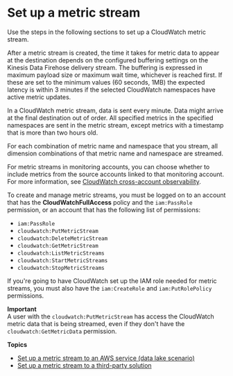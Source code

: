 # Set up a metric stream<a name="CloudWatch-metric-streams-setup"></a>

Use the steps in the following sections to set up a CloudWatch metric stream\.

After a metric stream is created, the time it takes for metric data to appear at the destination depends on the configured buffering settings on the Kinesis Data Firehose delivery stream\. The buffering is expressed in maximum payload size or maximum wait time, whichever is reached first\. If these are set to the minimum values \(60 seconds, 1MB\) the expected latency is within 3 minutes if the selected CloudWatch namespaces have active metric updates\.

In a CloudWatch metric stream, data is sent every minute\. Data might arrive at the final destination out of order\. All specified metrics in the specified namespaces are sent in the metric stream, except metrics with a timestamp that is more than two hours old\. 

For each combination of metric name and namespace that you stream, all dimension combinations of that metric name and namespace are streamed\.

For metric streams in monitoring accounts, you can choose whether to include metrics from the source accounts linked to that monitoring account\. For more information, see [CloudWatch cross\-account observability](CloudWatch-Unified-Cross-Account.md)\.

To create and manage metric streams, you must be logged on to an account that has the **CloudWatchFullAccess** policy and the `iam:PassRole` permission, or an account that has the following list of permissions:
+ `iam:PassRole`
+ `cloudwatch:PutMetricStream`
+ `cloudwatch:DeleteMetricStream`
+ `cloudwatch:GetMetricStream`
+ `cloudwatch:ListMetricStreams`
+ `cloudwatch:StartMetricStreams`
+ `cloudwatch:StopMetricStreams`

If you're going to have CloudWatch set up the IAM role needed for metric streams, you must also have the `iam:CreateRole` and `iam:PutRolePolicy` permissions\.

**Important**  
A user with the `cloudwatch:PutMetricStream` has access the CloudWatch metric data that is being streamed, even if they don't have the `cloudwatch:GetMetricData` permission\.

**Topics**
+ [Set up a metric stream to an AWS service \(data lake scenario\)](CloudWatch-metric-streams-setup-datalake.md)
+ [Set up a metric stream to a third\-party solution](CloudWatch-metric-streams-setup-thirdparty.md)